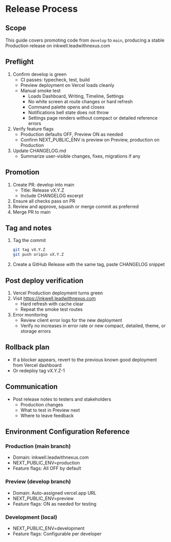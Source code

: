 # Release Process

## Scope

This guide covers promoting code from `develop` to `main`, producing a stable Production release on inkwell.leadwithnexus.com

## Preflight

1. Confirm develop is green
   - CI passes: typecheck, test, build
   - Preview deployment on Vercel loads cleanly
   - Manual smoke test
     - Loads Dashboard, Writing, Timeline, Settings
     - No white screen at route changes or hard refresh
     - Command palette opens and closes
     - Notifications bell state does not throw
     - Settings page renders without compact or detailed reference errors
2. Verify feature flags
   - Production defaults OFF, Preview ON as needed
   - Confirm NEXT_PUBLIC_ENV is preview on Preview, production on Production
3. Update CHANGELOG.md
   - Summarize user-visible changes, fixes, migrations if any

## Promotion

1. Create PR: develop into main
   - Title: Release vX.Y.Z
   - Include CHANGELOG excerpt
2. Ensure all checks pass on PR
3. Review and approve, squash or merge commit as preferred
4. Merge PR to main

## Tag and notes

1. Tag the commit
   ```sh
   git tag vX.Y.Z
   git push origin vX.Y.Z
   ```
2. Create a GitHub Release with the same tag, paste CHANGELOG snippet

## Post deploy verification

1. Vercel Production deployment turns green
2. Visit https://inkwell.leadwithnexus.com
   - Hard refresh with cache clear
   - Repeat the smoke test routes
3. Error monitoring
   - Review client error logs for the new deployment
   - Verify no increases in error rate or new compact, detailed, theme, or storage errors

## Rollback plan

- If a blocker appears, revert to the previous known good deployment from Vercel dashboard
- Or redeploy tag vX.Y.Z-1

## Communication

- Post release notes to testers and stakeholders
  - Production changes
  - What to test in Preview next
  - Where to leave feedback

## Environment Configuration Reference

### Production (main branch)

- Domain: inkwell.leadwithnexus.com
- NEXT_PUBLIC_ENV=production
- Feature flags: All OFF by default

### Preview (develop branch)

- Domain: Auto-assigned vercel.app URL
- NEXT_PUBLIC_ENV=preview
- Feature flags: ON as needed for testing

### Development (local)

- NEXT_PUBLIC_ENV=development
- Feature flags: Configurable per developer
